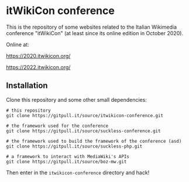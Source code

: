 # itWikiCon conference

This is the repository of some websites related to the Italian Wikimedia conference "itWikiCon" (at least since its online edition in October 2020).

Online at:

https://2020.itwikicon.org/

https://2022.itwikicon.org/

## Installation

Clone this repository and some other small dependencies:

```
# this repository
git clone https://gitpull.it/source/itwikicon-conference.git

# the framework used for the conference
git clone https://gitpull.it/source/suckless-conference.git

# the framework used to build the framework of the conference (asd)
git clone https://gitpull.it/source/suckless-php.git

# a framework to interact with MediaWiki's APIs
git clone https://gitpull.it/source/boz-mw.git
```

Then enter in the `itwikicon-conference` directory and hack!
